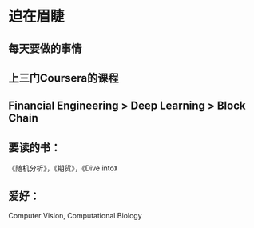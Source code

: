 # 迫在眉睫

## 每天要做的事情

## 上三门Coursera的课程

## Financial Engineering > Deep Learning > Block Chain

## 要读的书：

《随机分析》，《期货》，《Dive into》

## 爱好：

Computer Vision, Computational Biology
